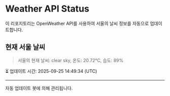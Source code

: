 
# Weather API Status

이 리포지토리는 OpenWeather API를 사용하여 서울의 날씨 정보를 자동으로 업데이트합니다.

## 현재 서울 날씨
> 서울의 현재 날씨: clear sky, 온도: 20.72°C, 습도: 89%

⏳ 업데이트 시간: 2025-09-25 14:49:34 (UTC)

---
자동 업데이트 봇에 의해 관리됩니다.
